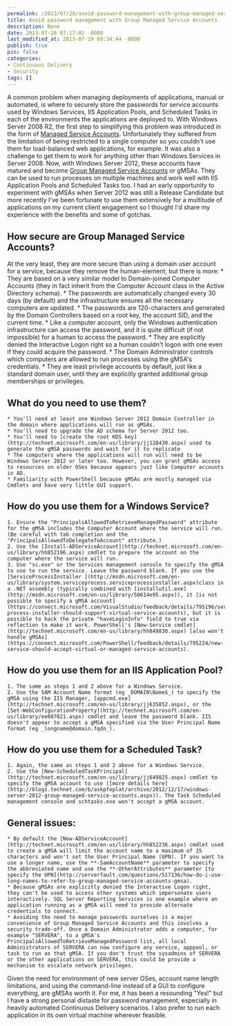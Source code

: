 ```yaml
---
permalink: /2013/07/28/avoid-password-management-with-group-managed-service-accounts/
title: Avoid password management with Group Managed Service Accounts
description: None
date: 2013-07-28 07:17:02 -0000
last_modified_at: 2013-07-29 09:34:44 -0000
publish: true
pin: false
categories:
- Continuous Delivery
- Security
tags: []
---
```

A common problem when managing deployments of applications, manual or automated, is where to securely store the passwords for service accounts used by Windows Services, IIS Application Pools, and Scheduled Tasks in each of the environments the applications are deployed to. With Windows Server 2008 R2, the first step to simplifying this problem was introduced in the form of [Managed Service Accounts](http://technet.microsoft.com/en-us/library/dd560633\(v=ws.10\).aspx). Unfortunately they suffered from the limitation of being restricted to a single computer so you couldn't use them for load-balanced web applications, for example. It was also a challenge to get them to work for anything other than Windows Services in Server 2008. Now, with Windows Server 2012, these accounts have matured and become [Group Managed Service Accounts](http://technet.microsoft.com/en-us/library/hh831782.aspx) or gMSAs. They can be used to run processes on multiple machines and work well with IIS Application Pools and Scheduled Tasks too. I had an early opportunity to experiment with gMSAs when Server 2012 was still a Release Candidate but more recently I've been fortunate to use them extensively for a multitude of applications on my current client engagement so I thought I'd share my experience with the benefits and some of gotchas.

## How secure are Group Managed Service Accounts?

At the very least, they are more secure than using a domain user account for a service, because they remove the human-element, but there is more:
    * They are based on a very similar model to Domain-joined Computer Accounts (they in fact inherit from the Computer Account class in the Active Directory schema).
    * The passwords are automatically changed every 30 days (by default) and the infrastructure ensures all the necessary computers are updated.
    * The passwords are 120-characters and generated by the Domain Controllers based on a root key, the account SID, and the current time.
    * Like a computer account, only the Windows authentication infrastructure can access the password, and it is quite difficult (if not impossible) for a human to access the password.
    * They are explicitly denied the Interactive Logon right so a human couldn't logon with one even if they could acquire the password.
    * The Domain Administrator controls which computers are allowed to run processes using the gMSA's credentials.
    * They are least privilege accounts by default, just like a standard domain user, until they are explicitly granted additional group memberships or privileges.

## What do you need to use them?

    * You'll need at least one Windows Server 2012 Domain Controller in the domain where applications will run as gMSAs.
    * You'll need to upgrade the AD schema for Server 2012 too.
    * You'll need to [create the root KDS key](http://technet.microsoft.com/en-us/library/jj128430.aspx) used to generate the gMSA passwords and wait for it to replicate
    * The computers where the applications will run will need to be Windows Server 2012 or later too. However, you can grant gMSAs access to resources on older OSes because appears just like Computer accounts in AD.
    * Familiarity with PowerShell because gMSAs are mostly managed via Cmdlets and have very little GUI support.

## How do you use them for a Windows Service?

    1. Ensure the "PrincipalsAllowedToRetrieveManagedPassword" attribute for the gMSA includes the Computer Account where the service will run. (Be careful with tab completion and the "PrincipalsAllowedToDelegateToAccount" attribute.)
    2. Use the [Install-ADServiceAccount](http://technet.microsoft.com/en-us/library/hh852196.aspx) cmdlet to prepare the account on the computer where the service will run.
    3. Use "sc.exe" or the Services management console to specify the gMSA to use to run the service. Leave the password blank. If you use the [ServiceProcessInstaller ](http://msdn.microsoft.com/en-us/library/system.serviceprocess.serviceprocessinstaller.aspx)class in a .NET assembly (typically combined with [installutil.exe](http://msdn.microsoft.com/en-us/library/50614e95.aspx)), it [is not possible to specify a gMSA account](https://connect.microsoft.com/VisualStudio/feedback/details/795196/service-process-installer-should-support-virtual-service-accounts), but it is possible to hack the private "haveLoginInfo" field to true via reflection to make it work. PowerShell's [New-Service cmdlet](http://technet.microsoft.com/en-us/library/hh849830.aspx) [also won't handle gMSAs](https://connect.microsoft.com/PowerShell/feedback/details/795224/new-service-should-accept-virtual-or-managed-service-accounts).

## How do you use them for an IIS Application Pool?

    1. The same as steps 1 and 2 above for a Windows Service.
    2. Use the SAM Account Name format (eg _DOMAIN\Name$_) to specify the gMSA using the IIS Manager, [appcmd.exe](http://technet.microsoft.com/en-us/library/jj635852.aspx), or the [Set-WebConfigurationProperty](http://technet.microsoft.com/en-us/library/ee807821.aspx) cmdlet and leave the password blank. IIS doesn't appear to accept a gMSA specified via the User Principal Name format (eg _longname@domain.fqdn_).

## How do you use them for a Scheduled Task?

    1. Again, the same as steps 1 and 2 above for a Windows Service.
    2. Use the [New-ScheduledTaskPrincipal](http://technet.microsoft.com/en-us/library/jj649825.aspx) cmdlet to specify the gMSA account to use ([more details here](http://blogs.technet.com/b/askpfeplat/archive/2012/12/17/windows-server-2012-group-managed-service-accounts.aspx)). The Task Scheduled management console and schtasks.exe won't accept a gMSA account.

## General issues:

    * By default the [New-ADServiceAccount](http://technet.microsoft.com/en-us/library/hh852236.aspx) cmdlet used to create a gMSA will limit the account name to a maximum of 15 characters and won't set the User Principal Name (UPN). If you want to use a longer name, use the **-SamAccountName** parameter to specify the abbreviated name and use the **-OtherAttributes** parameter [to specify the UPN](http://serverfault.com/questions/517136/how-do-i-use-long-names-to-refer-to-group-managed-service-accounts-gmsa).
    * Because gMSAs are explicitly denied the Interactive Logon right, they can't be used to access other systems which impersonate users interactively. SQL Server Reporting Services is one example where an application running as a gMSA will need to provide alternate credentials to connect.
    * Avoiding the need to manage passwords ourselves is a major convenience of Group Managed Service Accounts and this involves a security trade-off. Once a Domain Administrator adds a computer, for example "SERVERA", to a gMSA's PrincipalsAllowedToRetrieveManagedPassword list, all local Administrators of SERVERA can now configure any service, apppool, or task to run as that gMSA. If you don't trust the sysadmins of SERVERA or the other applications on SERVERA, this could be provide a mechanism to escalate network privileges.
Given the need for environment of new server OSes, account name length limitations, and using the command-line instead of a GUI to configure everything, are gMSAs worth it. For me, it has been a resounding "Yes!" but I have a strong personal distaste for password management, especially in heavily automated Continuous Delivery scenarios. I also prefer to run each application in its own virtual machine wherever feasible.
